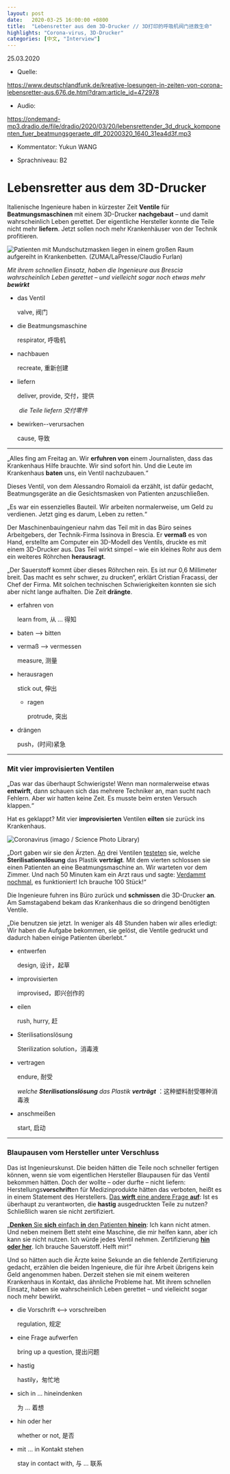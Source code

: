 ```yaml
---
layout: post
date:   2020-03-25 16:00:00 +0800
title:  "Lebensretter aus dem 3D-Drucker // 3D打印的呼吸机阀门拯救生命"
highlights: "Corona-virus, 3D-Drucker"
categories: [中文, "Interview"]
---
```

25.03.2020

- Quelle: 

https://www.deutschlandfunk.de/kreative-loesungen-in-zeiten-von-corona-lebensretter-aus.676.de.html?dram:article_id=472978

- Audio: 

https://ondemand-mp3.dradio.de/file/dradio/2020/03/20/lebensrettender_3d_druck_komponenten_fuer_beatmungsgeraete_dlf_20200320_1640_31ea4d3f.mp3

- Kommentator: Yukun WANG

- Sprachniveau: B2


# Lebensretter aus dem 3D-Drucker

Italienische Ingenieure haben in kürzester Zeit **Ventile** für **Beatmungsmaschinen** mit einem 3D-Drucker **nachgebaut** – und damit wahrscheinlich Leben gerettet. Der eigentliche Hersteller konnte die Teile nicht mehr **liefern**. Jetzt sollen noch mehr Krankenhäuser von der Technik profitieren.

![Patienten mit Mundschutzmasken liegen in einem großen Raum aufgereiht in Krankenbetten. (ZUMA/LaPresse/Claudio Furlan)](https://www.deutschlandfunk.de/media/thumbs/7/7d3a92946f68442918977514c77c3e27v1_max_755x425_b3535db83dc50e27c1bb1392364c95a2.jpg?key=2d83fc)

*Mit ihrem schnellen Einsatz, haben die Ingenieure aus Brescia wahrscheinlich Leben gerettet – und vielleicht sogar noch etwas mehr **bewirkt***

* das Ventil

  valve, 阀门

* die Beatmungsmaschine

  respirator, 呼吸机

* nachbauen

  recreate, 重新创建

* liefern

  deliver, provide, 交付，提供

  ​	*die Teile liefern* *交付零件*

* bewirken--verursachen

  cause, 导致

---

„Alles fing am Freitag an. Wir **erfuhren von** einem Journalisten, dass das Krankenhaus Hilfe brauchte. Wir sind sofort hin. Und die Leute im Krankenhaus **baten** uns, ein Ventil nachzubauen.“

Dieses Ventil, von dem Alessandro Romaioli da erzählt, ist dafür gedacht, Beatmungsgeräte an die Gesichtsmasken von Patienten anzuschließen. 

„Es war ein essenzielles Bauteil. Wir arbeiten normalerweise, um Geld zu verdienen. Jetzt ging es darum, Leben zu retten.“

Der Maschinenbauingenieur nahm das Teil mit in das Büro seines Arbeitgebers, der Technik-Firma Issinova in Brescia. Er **vermaß** es von Hand, erstellte am Computer ein 3D-Modell des Ventils, druckte es mit einem 3D-Drucker aus. Das Teil wirkt simpel – wie ein kleines Rohr aus dem ein weiteres Röhrchen **herausragt**.

„Der Sauerstoff kommt über dieses Röhrchen rein. Es ist nur 0,6 Millimeter breit. Das macht es sehr schwer, zu drucken“, erklärt Cristian Fracassi, der Chef der Firma. Mit solchen technischen Schwierigkeiten konnten sie sich aber nicht lange aufhalten. Die Zeit **drängte**. 

* erfahren von

  learn from, 从 ... 得知

* baten --> bitten

* vermaß --> vermessen

  measure, 测量

* herausragen

  stick out, 伸出

  * ragen

    protrude, 突出

* drängen

  push，(时间)紧急

---

### Mit vier improvisierten Ventilen

„Das war das überhaupt Schwierigste! Wenn man normalerweise etwas **entwirft**, dann schauen sich das mehrere Techniker an, man sucht nach Fehlern. Aber wir hatten keine Zeit. Es musste beim ersten Versuch klappen.“

Hat es geklappt? Mit vier **improvisierten** Ventilen **eilten** sie zurück ins Krankenhaus.

![Coronavirus (imago / Science Photo Library)](https://www.deutschlandfunk.de/media/thumbs/7/7564538df764dab55a78b1a8ccc2016av2_abs_555x185_b3535db83dc50e27c1bb1392364c95a2.png?key=bb39d7)

  „Dort gaben wir sie den Ärzten. <u>An</u> drei Ventilen <u>testeten</u> sie, welche **Sterilisationslösung** das Plastik **verträgt**. Mit dem vierten schlossen sie einen Patienten an eine Beatmungsmaschine an. Wir warteten vor dem Zimmer. Und nach 50 Minuten kam ein Arzt raus und sagte: <u>Verdammt nochmal</u>, es funktioniert! Ich brauche 100 Stück!“

Die Ingenieure fuhren ins Büro zurück und **schmissen** die 3D-Drucker **an**. Am Samstagabend bekam das Krankenhaus die so dringend benötigten Ventile. 

„Die benutzen sie jetzt. In weniger als 48 Stunden haben wir alles erledigt: Wir haben die Aufgabe bekommen, sie gelöst, die Ventile gedruckt und dadurch haben einige Patienten überlebt.“   

* entwerfen

  design, 设计，起草

* improvisierten

  improvised，即兴创作的

* eilen

  rush, hurry, 赶

* Sterilisationslösung

  Sterilization solution，消毒液

* vertragen

  endure, 耐受

  *welche **Sterilisationslösung** das Plastik **verträgt*** ：这种塑料耐受哪种消毒液

* anschmeißen

  start, 启动

---

### Blaupausen vom Hersteller unter Verschluss

Das ist Ingenieurskunst. Die beiden hätten die Teile noch schneller fertigen können, wenn sie vom eigentlichen Hersteller Blaupausen für das Ventil bekommen hätten. Doch der wollte – oder durfte – nicht liefern: Herstellungs**vorschrift**en für Medizinprodukte hätten das verboten, heißt es in einem Statement des Herstellers. <u>Das **wirft** eine andere Frage **auf**</u>: Ist es überhaupt zu verantworten, die **hastig** ausgedruckten Teile zu nutzen? Schließlich waren sie nicht zertifiziert. 

„<u>**Denken** Sie **sich** einfach **in** den Patienten **hinein**</u>: Ich kann nicht atmen. Und neben meinem Bett steht eine Maschine, die mir helfen kann, aber ich kann sie nicht nutzen. Ich würde jedes Ventil nehmen. Zertifizierung <u>**hin oder her**</u>. Ich brauche Sauerstoff. Helft mir!“

Und so hätten auch die Ärzte keine Sekunde an die fehlende Zertifizierung gedacht, erzählen die beiden Ingenieure, die für ihre Arbeit übrigens kein Geld angenommen haben. Derzeit stehen sie mit einem weiteren Krankenhaus in Kontakt, das ähnliche Probleme hat. Mit ihrem schnellen Einsatz, haben sie wahrscheinlich Leben gerettet – und vielleicht sogar noch mehr bewirkt. 

* die Vorschrift <--> vorschreiben

  regulation, 规定

* eine Frage aufwerfen

  bring up a question, 提出问题

* hastig

  hastily，匆忙地

* sich in ... hineindenken

  为 ... 着想

* hin oder her

  whether or not, 是否

* mit ... in Kontakt stehen

  stay in contact with, 与 ... 联系